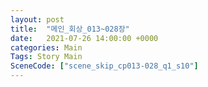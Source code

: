 ```yaml
---
layout: post
title:  "메인_회상_013~028장"
date:   2021-07-26 14:00:00 +0000
categories: Main
Tags: Story Main
SceneCode: ["scene_skip_cp013-028_q1_s10"]
---
```

